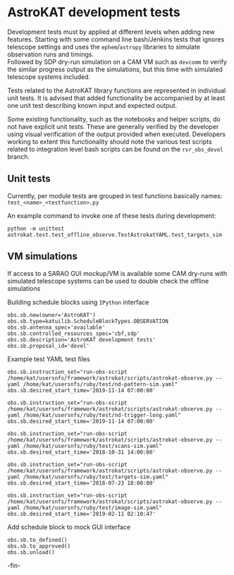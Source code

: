 # AstroKAT development tests
Development tests must by applied at different levels when adding new features.
Starting with some command line bash/Jenkins tests that ignores telescope settings and uses the
`ephem`/`astropy` libraries to simulate observation runs and timings.   
Followed by SDP dry-run simulation on a CAM VM such as `devcomm` to verify the similar progress output
as the simulations, but this time with simulated telescope systems included.

Tests related to the AstroKAT library functions are represented in individual unit tests.
It is advised that added functionality be accompanied by at least one unit test describing known input
and expected output.

Some existing functionality, such as the notebooks and helper scripts, do not have explicit unit
tests.
These are generally verified by the developer using visual verification of the output provided when
executed.
Developers working to extent this functionality should note the various test scripts related to integration level bash scripts can be found on the `rvr_obs_devel`
branch.


## Unit tests
Currently, per module tests are grouped in test functions basically names: `test_<name>_<testfunction>.py`

An example command to invoke one of these tests during development:
```
python -m unittest astrokat.test.test_offline_observe.TestAstrokatYAML.test_targets_sim
```


## VM simulations
If access to a SARAO GUI mockup/VM is available some CAM dry-runs with simulated telescope systems can
be used to double check the offline simulations

Building schedule blocks using `IPython` interface
```
obs.sb.new(owner='AstroKAT')
obs.sb.type=katuilib.ScheduleBlockTypes.OBSERVATION
obs.sb.antenna_spec='available'
obs.sb.controlled_resources_spec='cbf,sdp'
obs.sb.description='AstroKAT development tests'
obs.sb.proposal_id='devel'
```

Example test YAML test files
```
obs.sb.instruction_set="run-obs-script /home/kat/usersnfs/framework/astrokat/scripts/astrokat-observe.py --yaml /home/kat/usersnfs/ruby/test/nd-pattern-sim.yaml"
obs.sb.desired_start_time='2019-11-14 07:00:00'
```
```
obs.sb.instruction_set="run-obs-script /home/kat/usersnfs/framework/astrokat/scripts/astrokat-observe.py --yaml /home/kat/usersnfs/ruby/test/nd-trigger-long.yaml"
obs.sb.desired_start_time='2019-11-14 07:00:00'
```
```
obs.sb.instruction_set="run-obs-script /home/kat/usersnfs/framework/astrokat/scripts/astrokat-observe.py --yaml /home/kat/usersnfs/ruby/test/scans-sim.yaml"
obs.sb.desired_start_time='2018-10-31 14:00:00'
```
```
obs.sb.instruction_set="run-obs-script /home/kat/usersnfs/framework/astrokat/scripts/astrokat-observe.py --yaml /home/kat/usersnfs/ruby/test/targets-sim.yaml"
obs.sb.desired_start_time='2018-07-23 18:00:00'
```
```
obs.sb.instruction_set="run-obs-script /home/kat/usersnfs/framework/astrokat/scripts/astrokat-observe.py --yaml /home/kat/usersnfs/ruby/test/image-sim.yaml"
obs.sb.desired_start_time='2019-02-11 02:10:47'
```

Add schedule block to mock GUI interface
```
obs.sb.to_defined()
obs.sb.to_approved()
obs.sb.unload()
```

-fin-
